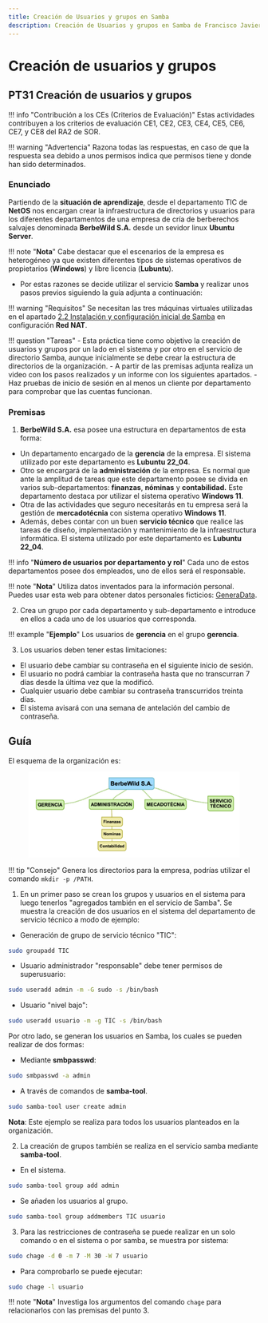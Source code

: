 ```yaml
--- 
title: Creación de Usuarios y grupos en Samba
description: Creación de Usuarios y grupos en Samba de Francisco Javier Hernández Illán. 
---
```


# Creación de usuarios y grupos

## PT31 Creación de usuarios y grupos

!!! info "Contribución a los CEs (Criterios de Evaluación)"
    Estas actividades contribuyen a los criterios de evaluación CE1, CE2, CE3, CE4, CE5, CE6, CE7, y CE8 del RA2 de SOR.

!!! warning "Advertencia"
    Razona todas las respuestas, en caso de que la respuesta sea debido a unos permisos indica que permisos tiene y donde han sido determinados.

### Enunciado

Partiendo de la **situación de aprendizaje**, desde el departamento TIC de **NetOS** nos encargan crear la infraestructura de directorios y usuarios para los diferentes departamentos de una empresa de cría de berberechos salvajes denominada **BerbeWild S.A.** desde un sevidor linux **Ubuntu Server**. 

!!! note "**Nota**"
    Cabe destacar que el escenarios de la empresa es heterogéneo ya que existen diferentes tipos de sistemas operativos de propietarios (**Windows**) y libre licencia (**Lubuntu**).

- Por estas razones se decide utilizar el servicio **Samba** y realizar unos pasos previos siguiendo la guía adjunta a continuación:

!!! warning "Requisitos"
    Se necesitan las tres máquinas virtuales utilizadas en el apartado [2.2 Instalación y configuración inicial de Samba](https://fjavier-hernandez.github.io/sor/02_INTRO_SAMBA/022_InstalacionSamba.html) en configuración **Red NAT**.

!!! question "Tareas"
    - Esta práctica tiene como objetivo la creación de usuarios y grupos por un lado en el sistema y por otro en el servicio de directorio Samba, aunque inicialmente se debe crear la estructura de directorios de la organización.
    - A partir de las premisas adjunta realiza un video con los pasos realizados y un informe con los siguientes apartados.
    - Haz pruebas de inicio de sesión en al menos un cliente por departamento para comprobar que las cuentas funcionan.


### Premisas

1. **BerbeWild S.A.** esa posee una estructura en departamentos de esta forma:

* Un departamento encargado de la **gerencia** de la empresa. El sistema utilizado por este departamento es **Lubuntu 22_04**.
* Otro se encargará de la **administración** de la empresa. Es normal que ante la amplitud de tareas que este departamento posee se divida en varios sub-departamentos: **finanzas**, **nóminas** y **contabilidad.** Este departamento destaca por utilizar el sistema operativo **Windows 11**.
* Otra de las actividades que seguro necesitarás en tu empresa será la gestión de **mercadotécnia** con sistema operativo **Windows 11**.
* Además, debes contar con un buen **servicio técnico** que realice las tareas de diseño, implementación y mantenimiento de la infraestructura informática. El sistema utilizado por este departamento es **Lubuntu 22_04**.

!!! info "**Número de usuarios por departamento y rol**"
    Cada uno de estos departamentos posee dos empleados, uno de ellos será el responsable.

!!! note "**Nota**"
    Utiliza datos inventados para la información personal. Puedes usar esta web para obtener datos personales ficticios: [GeneraData](https://www.generatedata.com).

2. Crea un grupo por cada departamento y sub-departamento e introduce en ellos a cada uno de los usuarios que corresponda.

!!! example "**Ejemplo**"
    Los usuarios de **gerencia** en el grupo **gerencia**.

3. Los usuarios deben tener estas limitaciones:

* El usuario debe cambiar su contraseña en el siguiente inicio de sesión.
* El usuario no podrá cambiar la contraseña hasta que no transcurran 7 días desde la última vez que la modificó.
* Cualquier usuario debe cambiar su contraseña transcurridos treinta días.
* El sistema avisará con una semana de antelación del cambio de contraseña.

## Guía

El esquema de la organización es:

<figure>
  <img src="./imagenes/3001_EsquemaOrg.png"/>
</figure>

!!! tip "Consejo"
    Genera los directorios para la empresa, podrías utilizar el comando `mkdir -p /PATH`.

1. En un primer paso se crean los grupos y usuarios en el sistema para luego tenerlos "agregados también en el servicio de Samba". Se muestra la creación de dos usuarios en el sistema del departamento de servicio técnico a modo de ejemplo:

- Generación de grupo de servicio técnico "TIC":

``` bash
sudo groupadd TIC
```

- Usuario administrador "responsable" debe tener permisos de superusuario:

``` bash
sudo useradd admin -m -G sudo -s /bin/bash
```

- Usuario "nivel bajo":

``` bash
sudo useradd usuario -m -g TIC -s /bin/bash
```

Por otro lado, se generan los usuarios en Samba, los cuales se pueden realizar de dos formas:

- Mediante **smbpasswd**:

``` bash
sudo smbpasswd -a admin
```

- A través de comandos de **samba-tool**.

``` bash
sudo samba-tool user create admin
```

**Nota**: Este ejemplo se realiza para todos los usuarios planteados en la organización.

2. La creación de grupos también se realiza en el servicio samba mediante **samba-tool**.

- En el sistema.

``` bash
sudo samba-tool group add admin
```

- Se añaden los usuarios al grupo.

``` bash
sudo samba-tool group addmembers TIC usuario
```

3. Para las restricciones de contraseña se puede realizar en un solo comando o en el sistema o por samba, se muestra por sistema:

``` bash
sudo chage -d 0 -m 7 -M 30 -W 7 usuario
```

- Para comprobarlo se puede ejecutar:

``` bash
sudo chage -l usuario
```

!!! note "**Nota**"
    Investiga los argumentos del comando `chage` para relacionarlos con las premisas del punto 3.

